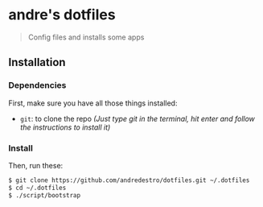 # andre's dotfiles

> Config files and installs some apps

## Installation

### Dependencies

First, make sure you have all those things installed:

- `git`: to clone the repo _(Just type git in the terminal, hit enter and follow the instructions to install it)_

### Install

Then, run these:

```sh
$ git clone https://github.com/andredestro/dotfiles.git ~/.dotfiles
$ cd ~/.dotfiles
$ ./script/bootstrap
```
